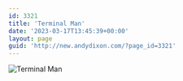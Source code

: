 ```yaml
---
id: 3321
title: 'Terminal Man'
date: '2023-03-17T13:45:39+00:00'
layout: page
guid: 'http://new.andydixon.com/?page_id=3321'
---
```


![Terminal Man](https://i0.wp.com/assets.g8x2.ldn.idrivee2-23.com/posters/Terminal%20Man%2001.jpg?w=1200&ssl=1 "Terminal Man")